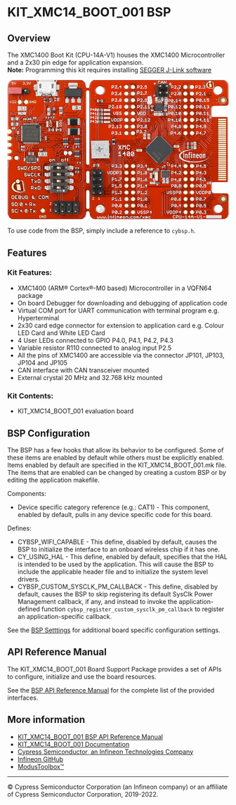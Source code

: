 # KIT_XMC14_BOOT_001 BSP

## Overview

The XMC1400 Boot Kit (CPU-14A-V1) houses the XMC1400 Microcontroller and a 2x30 pin edge for application expansion.     
**Note:**
Programming this kit requires installing 
[SEGGER J-Link software](https://www.segger.com/downloads/jlink/#J-LinkSoftwareAndDocumentationPack)

![](docs/html/board.png)

To use code from the BSP, simply include a reference to `cybsp.h`.

## Features

### Kit Features:

* XMC1400 (ARM® Cortex®-M0 based) Microcontroller in a VQFN64 package
* On board Debugger for downloading and debugging of application code
* Virtual COM port for UART communication with terminal program e.g. Hyperterminal
* 2x30 card edge connector for extension to application card e.g. Colour LED Card and White LED Card
* 4 User LEDs connected to GPIO P4.0, P4.1, P4.2, P4.3
* Variable resistor R110 connected to analog input P2.5
* All the pins of XMC1400 are accessible via the connector JP101, JP103, JP104 and JP105
* CAN interface with CAN transceiver mounted
* External crystal 20 MHz and 32.768 kHz mounted

### Kit Contents:

* KIT_XMC14_BOOT_001 evaluation board

## BSP Configuration

The BSP has a few hooks that allow its behavior to be configured. Some of these items are enabled by default while others must be explicitly enabled. Items enabled by default are specified in the KIT_XMC14_BOOT_001.mk file. The items that are enabled can be changed by creating a custom BSP or by editing the application makefile.

Components:
* Device specific category reference (e.g.: CAT1) - This component, enabled by default, pulls in any device specific code for this board.

Defines:
* CYBSP_WIFI_CAPABLE - This define, disabled by default, causes the BSP to initialize the interface to an onboard wireless chip if it has one.
* CY_USING_HAL - This define, enabled by default, specifies that the HAL is intended to be used by the application. This will cause the BSP to include the applicable header file and to initialize the system level drivers.
* CYBSP_CUSTOM_SYSCLK_PM_CALLBACK - This define, disabled by default, causes the BSP to skip registering its default SysClk Power Management callback, if any, and instead to invoke the application-defined function `cybsp_register_custom_sysclk_pm_callback` to register an application-specific callback.



See the [BSP Setttings][settings] for additional board specific configuration settings.

## API Reference Manual

The KIT_XMC14_BOOT_001 Board Support Package provides a set of APIs to configure, initialize and use the board resources.

See the [BSP API Reference Manual][api] for the complete list of the provided interfaces.

## More information
* [KIT_XMC14_BOOT_001 BSP API Reference Manual][api]
* [KIT_XMC14_BOOT_001 Documentation](https://www.infineon.com/cms/en/product/evaluation-boards/kit_xmc14_boot_001/)
* [Cypress Semiconductor, an Infineon Technologies Company](http://www.cypress.com)
* [Infineon GitHub](https://github.com/infineon)
* [ModusToolbox™](https://www.cypress.com/products/modustoolbox-software-environment)

[api]: https://infineon.github.io/TARGET_KIT_XMC14_BOOT_001/html/modules.html
[settings]: https://infineon.github.io/TARGET_KIT_XMC14_BOOT_001/html/md_bsp_settings.html

---
© Cypress Semiconductor Corporation (an Infineon company) or an affiliate of Cypress Semiconductor Corporation, 2019-2022.